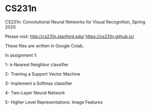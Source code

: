 # CS231n
CS231n: Convolutional Neural Networks for Visual Recognition, Spring 2020.

Please visit:
http://cs231n.stanford.edu/
https://cs231n.github.io/


These files are written in Google Colab.

In assignment 1: 

1- k-Nearest Neighbor classifier

2- Training a Support Vector Machine

3- Implement a Softmax classifier

4- Two-Layer Neural Network

5- Higher Level Representations: Image Features 

